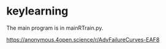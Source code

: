 # keylearning

The main program is in mainRTrain.py.


https://anonymous.4open.science/r/AdvFailureCurves-EAF8

